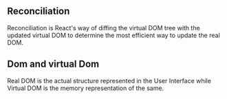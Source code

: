 ## Reconciliation
Reconciliation is React's way of diffing the virtual DOM tree with the updated virtual DOM to determine the most efficient way to update the real DOM.

## Dom and virtual Dom
Real DOM is the actual structure represented in the User Interface while Virtual DOM is the memory representation of the same.
